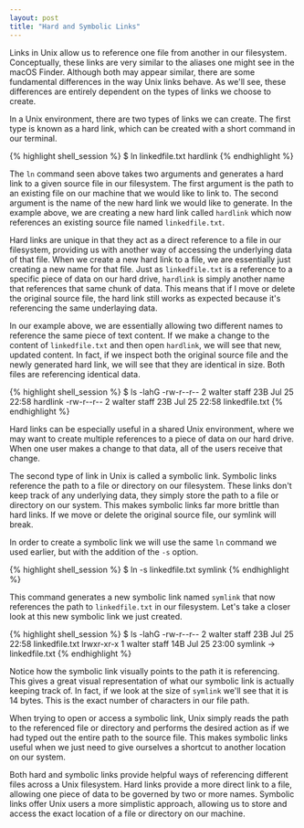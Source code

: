 ```yaml
---
layout: post
title: "Hard and Symbolic Links"
---
```


Links in Unix allow us to reference one file from another in our filesystem. Conceptually, these links are very similar to the aliases one might see in the macOS Finder. Although both may appear similar, there are some fundamental differences in the way Unix links behave. As we'll see, these differences are entirely dependent on the types of links we choose to create.

In a Unix environment, there are two types of links we can create. The first type is known as a hard link, which can be created with a short command in our terminal.

{% highlight shell_session %}
$ ln linkedfile.txt hardlink
{% endhighlight %}

The `ln` command seen above takes two arguments and generates a hard link to a given source file in our filesystem. The first argument is the path to an existing file on our machine that we would like to link to. The second argument is the name of the new hard link we would like to generate. In the example above, we are creating a new hard link called `hardlink` which now references an existing source file named `linkedfile.txt`.

Hard links are unique in that they act as a direct reference to a file in our filesystem, providing us with another way of accessing the underlying data of that file. When we create a new hard link to a file, we are essentially just creating a new name for that file. Just as `linkedfile.txt` is a reference to a specific piece of data on our hard drive, `hardlink` is simply another name that references that same chunk of data. This means that if I move or delete the original source file, the hard link still works as expected because it's referencing the same underlaying data.

In our example above, we are essentially allowing two different names to reference the same piece of text content. If we make a change to the content of `linkedfile.txt` and then open `hardlink`, we will see that new, updated content. In fact, if we inspect both the original source file and the newly generated hard link, we will see that they are identical in size. Both files are referencing identical data.

{% highlight shell_session %}
$ ls -lahG
-rw-r--r--   2 walter  staff    23B Jul 25 22:58 hardlink
-rw-r--r--   2 walter  staff    23B Jul 25 22:58 linkedfile.txt
{% endhighlight %}

Hard links can be especially useful in a shared Unix environment, where we may want to create multiple references to a piece of data on our hard drive. When one user makes a change to that data, all of the users receive that change.

The second type of link in Unix is called a symbolic link. Symbolic links reference the path to a file or directory on our filesystem. These links don't keep track of any underlying data, they simply store the path to a file or directory on our system. This makes symbolic links far more brittle than hard links. If we move or delete the original source file, our symlink will break.

In order to create a symbolic link we will use the same `ln` command we used earlier, but with the addition of the `-s` option.

{% highlight shell_session %}
$ ln -s linkedfile.txt symlink
{% endhighlight %}

This command generates a new symbolic link named `symlink` that now references the path to `linkedfile.txt` in our filesystem. Let's take a closer look at this new symbolic link we just created.

{% highlight shell_session %}
$ ls -lahG
-rw-r--r--   2 walter  staff    23B Jul 25 22:58 linkedfile.txt
lrwxr-xr-x   1 walter  staff    14B Jul 25 23:00 symlink -> linkedfile.txt
{% endhighlight %}

Notice how the symbolic link visually points to the path it is referencing. This gives a great visual representation of what our symbolic link is actually keeping track of. In fact, if we look at the size of `symlink` we'll see that it is 14 bytes. This is the exact number of characters in our file path.

When trying to open or access a symbolic link, Unix simply reads the path to the referenced file or directory and performs the desired action as if we had typed out the entire path to the source file. This makes symbolic links useful when we just need to give ourselves a shortcut to another location on our system.

Both hard and symbolic links provide helpful ways of referencing different files across a Unix filesystem. Hard links provide a more direct link to a file, allowing one piece of data to be governed by two or more names. Symbolic links offer Unix users a more simplistic approach, allowing us to store and access the exact location of a file or directory on our machine.
